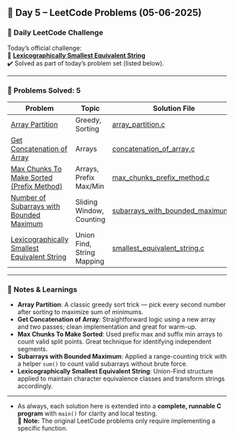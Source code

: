 ## 📅 Day 5 – LeetCode Problems (05-06-2025)

### 🌟 Daily LeetCode Challenge  
Today’s official challenge:  
🔹 **[Lexicographically Smallest Equivalent String](https://leetcode.com/problems/lexicographically-smallest-equivalent-string)**  
✔️ Solved as part of today’s problem set (listed below).

---

### 🧠 Problems Solved: 5

| Problem                                                                                                  | Topic                             | Solution File                                      |
|----------------------------------------------------------------------------------------------------------|-----------------------------------|----------------------------------------------------|
| [Array Partition](https://leetcode.com/problems/array-partition/)                                        | Greedy, Sorting                   | [array_partition.c](array_partition.c)            |
| [Get Concatenation of Array](https://leetcode.com/problems/concatenation-of-array/)                      | Arrays                            | [concatenation_of_array.c](concatenation_of_array.c) |
| [Max Chunks To Make Sorted (Prefix Method)](https://leetcode.com/problems/max-chunks-to-make-sorted/)    | Arrays, Prefix Max/Min            | [max_chunks_prefix_method.c](max_chunks_prefix_method.c) |
| [Number of Subarrays with Bounded Maximum](https://leetcode.com/problems/number-of-subarrays-with-bounded-maximum/) | Sliding Window, Counting          | [subarrays_with_bounded_maximum.c](subarrays_with_bounded_maximum.c) |
| [Lexicographically Smallest Equivalent String](https://leetcode.com/problems/lexicographically-smallest-equivalent-string/) | Union Find, String Mapping        | [smallest_equivalent_string.c](smallest_equivalent_string.c) |

---

### 📘 Notes & Learnings

- **Array Partition**: A classic greedy sort trick — pick every second number after sorting to maximize sum of minimums.
- **Get Concatenation of Array**: Straightforward logic using a new array and two passes; clean implementation and great for warm-up.
- **Max Chunks To Make Sorted**: Used prefix max and suffix min arrays to count valid split points. Great technique for identifying independent segments.
- **Subarrays with Bounded Maximum**: Applied a range-counting trick with a helper `sum()` to count valid subarrays without brute force.
- **Lexicographically Smallest Equivalent String**: Union-Find structure applied to maintain character equivalence classes and transform strings accordingly.

---

- As always, each solution here is extended into a **complete, runnable C program** with `main()` for clarity and local testing.  
📌 **Note:** The original LeetCode problems only require implementing a specific function.
